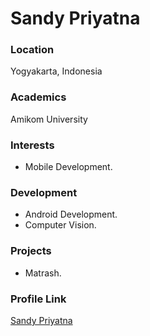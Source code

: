 # Sandy Priyatna

### Location

Yogyakarta, Indonesia

### Academics

Amikom University

### Interests

- Mobile Development.

### Development

- Android Development.
- Computer Vision.

### Projects

- Matrash.

### Profile Link

[Sandy Priyatna](https://github.com/sandypriyatna)
